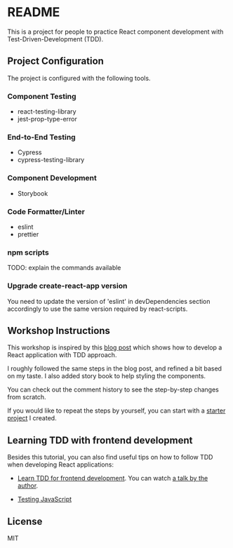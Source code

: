 # README

This is a project for people to practice React component development with Test-Driven-Development (TDD).

## Project Configuration

The project is configured with the following tools.

### Component Testing

- react-testing-library
- jest-prop-type-error

### End-to-End Testing

- Cypress
- cypress-testing-library

### Component Development

- Storybook

### Code Formatter/Linter

- eslint
- prettier

### npm scripts

TODO: explain the commands available

### Upgrade create-react-app version

You need to update the version of 'eslint' in devDependencies section accordingly to use the same version required by react-scripts.

## Workshop Instructions

This workshop is inspired by this [blog post]((https://medium.com/flatiron-labs/creating-readable-tests-using-react-testing-library-2bd03c49c284)) which shows how to develop a React application with TDD approach.

I roughly followed the same steps in the blog post, and refined a bit based on my taste. I also added story book to help styling the components.

You can check out the comment history to see the step-by-step changes from scratch.

If you would like to repeat the steps by yourself, you can start with a [starter project](https://github.com/songguoqiang/react-tdd-starter) I created.

## Learning TDD with frontend development

Besides this tutorial, you can also find useful tips on how to follow TDD when developing React applications:

- [Learn TDD for frontend development](https://learntdd.in/). You can watch [a talk by the author](https://www.vuemastery.com/conferences/connect-tech-2018/Test-Driven-Development-in-Vue-with-Cypress/).

- [Testing JavaScript](https://testingjavascript.com/)

## License

MIT
